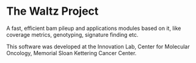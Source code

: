 # The Waltz Project

A fast, efficient bam pileup and applications modules based on it, like coverage metrics, genotyping, signature finding etc.

This software was developed at the Innovation Lab, Center for Molecular Oncology, Memorial Sloan Kettering Cancer Center. 